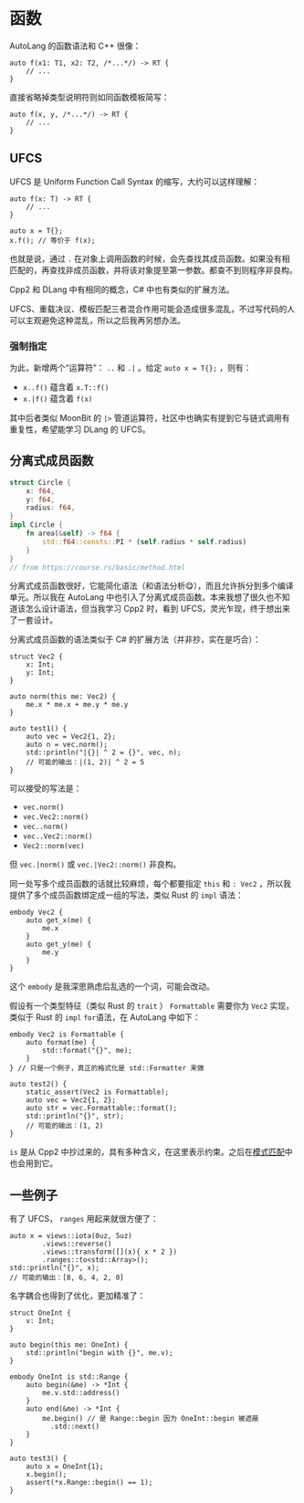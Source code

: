 # 函数

AutoLang 的函数语法和 C++ 很像：

```autolang
auto f(x1: T1, x2: T2, /*...*/) -> RT {
    // ...
}
```

直接省略掉类型说明符则如同函数模板简写：

```autolang
auto f(x, y, /*...*/) -> RT {
    // ...
}
```

## UFCS

UFCS 是 Uniform Function Call Syntax 的缩写，大约可以这样理解：

```autolang
auto f(x: T) -> RT {
    // ...
}

auto x = T{};
x.f(); // 等价于 f(x);
```

也就是说，通过 `.` 在对象上调用函数的时候，会先查找其成员函数。如果没有相匹配的，再查找非成员函数，并将该对象提至第一参数。都查不到则程序非良构。

Cpp2 和 DLang 中有相同的概念，C# 中也有类似的扩展方法。

UFCS、重载决议、模板匹配三者混合作用可能会造成很多混乱，不过写代码的人可以主观避免这种混乱，所以之后我再另想办法。

### 强制指定

为此，新增两个“运算符”： `..` 和 `.|` 。给定 `auto x = T{};` ，则有：

- `x..f()` 蕴含着 `x.T::f()`
- `x.|f()` 蕴含着 `f(x)`

其中后者类似 MoonBit 的 `|>` 管道运算符，社区中也确实有提到它与链式调用有重复性，希望能学习 DLang 的 UFCS。

## 分离式成员函数

```rust
struct Circle {
    x: f64,
    y: f64,
    radius: f64,
}
impl Circle {
    fn area(&self) -> f64 {
        std::f64::consts::PI * (self.radius * self.radius)
    }
}
// from https://course.rs/basic/method.html
```

分离式成员函数很好，它能简化语法（和语法分析😋），而且允许拆分到多个编译单元。所以我在 AutoLang 中也引入了分离式成员函数。本来我想了很久也不知道该怎么设计语法，但当我学习 Cpp2 时，看到 UFCS，灵光乍现，终于想出来了一套设计。

分离式成员函数的语法类似于 C# 的扩展方法（并非抄，实在是巧合）：

```autolang
struct Vec2 {
    x: Int;
    y: Int;
}

auto norm(this me: Vec2) {
    me.x * me.x + me.y * me.y
}

auto test1() {
    auto vec = Vec2{1, 2};
    auto n = vec.norm();
    std::println("|{}| ^ 2 = {}", vec, n);
    // 可能的输出：|(1, 2)| ^ 2 = 5
}
```

可以接受的写法是：

- `vec.norm()`
- `vec.Vec2::norm()`
- `vec..norm()`
- `vec..Vec2::norm()`
- `Vec2::norm(vec)`

但 `vec.|norm()` 或 `vec.|Vec2::norm()` 非良构。

同一处写多个成员函数的话就比较麻烦，每个都要指定 `this` 和 `: Vec2` ，所以我提供了多个成员函数绑定成一组的写法，类似 Rust 的 `impl` 语法：

```autolang
embody Vec2 {
    auto get_x(me) {
        me.x
    }
    auto get_y(me) {
        me.y
    }
}
```

这个 `embody` 是我深思熟虑后乱选的一个词，可能会改动。

假设有一个类型特征（类似 Rust 的 `trait` ） `Formattable` 需要你为 `Vec2` 实现，类似于 Rust 的 `impl` `for`语法，在 AutoLang 中如下：

```autolang
embody Vec2 is Formattable {
    auto format(me) {
        std::format("{}", me);
    }
} // 只是一个例子，真正的格式化是 std::Formatter 来做

auto test2() {
    static_assert(Vec2 is Formattable);
    auto vec = Vec2{1, 2};
    auto str = vec.Formattable::format();
    std::println("{}", str);
    // 可能的输出：(1, 2)
}
```

`is` 是从 Cpp2 中抄过来的，具有多种含义，在这里表示约束。之后在[模式匹配](pattern-matching)中也会用到它。

## 一些例子

有了 UFCS， `ranges` 用起来就很方便了：

```autolang
auto x = views::iota(0uz, 5uz)
        .views::reverse()
        .views::transform([](x){ x * 2 })
        .ranges::to<std::Array>();
std::println("{}", x);
// 可能的输出：[8, 6, 4, 2, 0]
```

名字耦合也得到了优化，更加精准了：

```autolang
struct OneInt {
    v: Int;
}

auto begin(this me: OneInt) {
    std::println("begin with {}", me.v);
}

embody OneInt is std::Range {
    auto begin(&me) -> *Int {
        me.v.std::address()
    }
    auto end(&me) -> *Int {
        me.begin() // 是 Range::begin 因为 OneInt::begin 被遮蔽
          .std::next()
    }
}

auto test3() {
    auto x = OneInt{1};
    x.begin();
    assert(*x.Range::begin() == 1);
}
```
